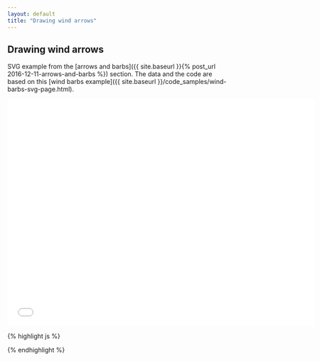 ```yaml
---
layout: default
title: "Drawing wind arrows"
---
```

Drawing wind arrows
--------------------------
SVG example from the [arrows and barbs]({{ site.baseurl }}{% post_url 2016-12-11-arrows-and-barbs %}) section. The data and the code are based on this [wind barbs example]({{ site.baseurl }}/code_samples/wind-barbs-svg-page.html).

<iframe frameborder="no" border="0" scrolling="no" marginwidth="0" marginheight="0" width="690" height="510" src="{{ site.baseurl }}/code_samples/wind-arrows-svg.html"></iframe>

{% highlight js %}
<!DOCTYPE html>
<meta charset="utf-8">
<body>

<script src="https://d3js.org/d3.v4.min.js"></script>
<script src="geotiff.min.js"></script>
<script src="http://d3js.org/topojson.v1.min.js"></script>
<script src="https://d3js.org/d3-scale-chromatic.v1.min.js"></script>

<script>
var width = 680,
    height = 500,
    arrowSize = 30;

var projection = d3.geoConicConformal()
    .rotate([-33, -5])
    .center([0, 34.83158])
    .scale(2000)
    .translate([width / 2, height / 2]);

var path = d3.geoPath()
    .projection(projection);

var svg = d3.select("body").append("svg")
    .attr("width", width)
    .attr("height", height);

d3.request("gfs.tiff")
  .responseType('arraybuffer')
  .get(function(error, tiffData){
d3.json("world-110m.json", function(error, topojsonData) {

  var countries = topojson.feature(topojsonData, topojsonData.objects.countries);
  svg.insert("path", ".map")
      .datum(countries)
      .attr("d", path)
      .style("fill", "#ccc")
      .style("stroke", "#777");

  var tiff = GeoTIFF.parse(tiffData.response);
  var image = tiff.getImage();
  var rasters = image.readRasters();
  var tiepoint = image.getTiePoints()[0];
  var pixelScale = image.getFileDirectory().ModelPixelScale;
  var geoTransform = [tiepoint.x, pixelScale[0], 0, tiepoint.y, 0, -1*pixelScale[1]];

  var uData = new Array(image.getHeight());
  var vData = new Array(image.getHeight());
  var spdData = new Array(image.getHeight());
  var maxSpd = 0;
  for (var j = 0; j<image.getHeight(); j++){
      uData[j] = new Array(image.getWidth());
      vData[j] = new Array(image.getWidth());
      spdData[j] = new Array(image.getWidth());
      for (var i = 0; i<image.getWidth(); i++){
          uData[j][i] = rasters[0][i + j*image.getWidth()];
          vData[j][i] = rasters[1][i + j*image.getWidth()];
          spdData[j][i] = 1.943844492 * Math.sqrt(uData[j][i]*uData[j][i] + vData[j][i]*vData[j][i]);
          if (spdData[j][i]>maxSpd){
            maxSpd = spdData[j][i];
          }
      }
  }

  var colorScale = d3.scaleSequential(d3.interpolateBuPu)
      .domain([0, maxSpd]);
  var sizeScale = d3.scaleLinear()
      .domain([0, maxSpd])
      .range([0.5, 1.3]);

  var xPos = d3.range(arrowSize, width, arrowSize);
  var yPos = d3.range(arrowSize, height, arrowSize);

  xPos.forEach(function(x){
    yPos.forEach(function(y){
      var coords = projection.invert([x,y]);
      var px = Math.round((coords[0] - geoTransform[0]) / geoTransform[1]);
      var py = Math.round((coords[1] - geoTransform[3]) / geoTransform[5]);

      var angle = (180/Math.PI) * Math.atan2(-vData[py][px],uData[py][px]);
      var spd = spdData[py][px];
      svg.append("path")
        .attr("d", "M"+-arrowSize/2+",0L"+arrowSize/5+","+arrowSize/6+"L"+arrowSize/5+","+arrowSize/3+"L"+arrowSize/2+",0L"+arrowSize/5+","+(-arrowSize/3)+"L"+arrowSize/5+","+(-arrowSize/6)+"Z")
        .style("fill", colorScale(spd))
        .style("stroke", "#444")
        .attr("transform", "translate("+x+", "+y+")rotate("+angle+")scale("+sizeScale(spd)+")");
    });
  });


});
});
</script>
</body>
{% endhighlight %}

